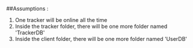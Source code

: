 ##Assumptions : 
1. One tracker will be online all the time
2. Inside the tracker folder, there will be one more folder named 'TrackerDB'
3. Inside the client folder, there will be one more folder named 'UserDB'
